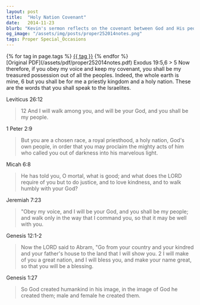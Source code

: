```yaml
---
layout: post
title:  "Holy Nation Covenant"
date:   2014-11-23
blurb: "Kevin's sermon reflects on the covenant between God and His people, emphasizing the themes of obedience, blessing, and being a holy nation. The sermon draws from various biblical texts to illustrate the idea that God's people are called to a special relationship with Him, marked by justice, kindness, and humility. The sermon also touches on the concept of being made in God's image and the responsibility that comes with it."
og_image: "/assets/img/posts/proper252014notes.png"
tags: Proper Special_Occasions
---    
```

<div class="tag-pills">
    {% for tag in page.tags %}
    <a href="{{ site.baseurl }}/tag/{{ tag | slugify }}" class="tag-pill">{{ tag }}</a>
    {% endfor %}
</div>
[Original PDF](/assets/pdf/proper252014notes.pdf)
Exodus 19:5,6
> 5 Now therefore, if you obey my voice and keep my covenant, you shall be my treasured possession out of all the peoples. Indeed, the whole earth is mine, 6 but you shall be for me a priestly kingdom and a holy nation. These are the words that you shall speak to the Israelites.

Leviticus 26:12
> 12 And I will walk among you, and will be your God, and you shall be my people.

1 Peter 2:9
> But you are a chosen race, a royal priesthood, a holy nation, God's own people, in order that you may proclaim the mighty acts of him who called you out of darkness into his marvelous light.

Micah 6:8
> He has told you, O mortal, what is good; and what does the LORD require of you but to do justice, and to love kindness, and to walk humbly with your God?

Jeremiah 7:23
> "Obey my voice, and I will be your God, and you shall be my people; and walk only in the way that I command you, so that it may be well with you.

Genesis 12:1-2
> Now the LORD said to Abram, "Go from your country and your kindred and your father's house to the land that I will show you. 2 I will make of you a great nation, and I will bless you, and make your name great, so that you will be a blessing.

Genesis 1:27
> So God created humankind in his image, in the image of God he created them; male and female he created them.

